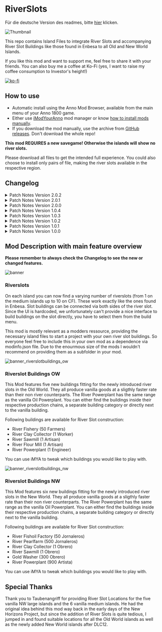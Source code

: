 # RiverSlots
Für die deutsche Version des readmes, bitte [hier](readme_german.md) klicken.

![Thumbnail](docs/Thumbnail_169.png)

This repo contains Island Files to integrate River Slots and accompanying River Slot Buildings like those found in Enbesa to all Old and New World Islands.

If you like this mod and want to support me, feel free to share it with your friends. You can also buy me a coffee at Ko-Fi (yes, I want to raise my coffee consumption to Investor's height!)

[![ko-fi](https://ko-fi.com/img/githubbutton_sm.svg)](https://ko-fi.com/W7W8L558T)

## How to use

- Automatic install using the Anno Mod Browser, available from the main menu of your Anno 1800 game.
- Either use [iModYourAnno](https://github.com/anno-mods/iModYourAnno/releases) mod manager or know [how to install mods manually](https://github.com/jakobharder/anno1800-mod-loader#mods).
- If you download the mod manually, use the archive from [GitHub releases](https://github.com/Taludas/RiverSlots/releases). Don't download the whole repo!

**This mod REQUIRES a new savegame! Otherwise the islands will show no river slots.**  
 
Please download all files to get the intended full experience. You could also choose to install only pairs of file, making the river slots available in the respective region.

## Changelog
<details>
    <summary>Patch Notes Version 2.0.2</summary>

*  Additions:
   * include Korean translation thx to modpark817

* Fixes:
  * fix an issue, where trying to tweak the files of [Shared] NW Riverslots (Taludas) in iMYA resulted in a CTD due to an invisible Space behind the folder name.
  
</details>

<details>
    <summary>Patch Notes Version 2.0.1</summary>

*  Additions:
   *  include polish translation thx to Domi812

* Fixes:
  * fix an issue with the NW Clay Collector using the wrong workforce. Now it uses Obrera as the vanilla Clay Pit and in accordance to the displayed portrait.
  
</details>

<details>
    <summary>Patch Notes Version 2.0.0</summary>

*  New Feature:
   - Adjustments to Loader11 coming with GU18. Due to new features in the Modloader I could reduce the file size of the Shared Riverslots mods drastically. This allows for easier handling of the mod while installing an maintaining. Also resolves the Known Issue where Riverslots mod might be incompatible with certain map mods. Be warned though, if someone else uses the new island file replacement feature and that mod loads after mine, the river slots might not be generated on the islands in question.

</details>
<details>
    <summary>Patch Notes Version 1.0.4</summary>

*  Hotfix:
   - Due to Adjustments to the new features of iModYourAnno v0.5, the Clay Collector was unintentionally removed from the mod (wasn't buildable from the build menu, or locked if used with the production chain version). This Hotfix fixes the issue. To be 100% certain, that everything is working like normal after the update, make sure you have iMYA closed. Then delete the old mod files from /mods. Go to Anno 1800/.imya/tweaks and delete the two .json files named after these mods. Then install the new version and open iMYA. Load a save from before updating to yesterdays version! (Testers report that these steps aren't always necessary)

</details>
<details>
    <summary>Patch Notes Version 1.0.3</summary>

*  Adjustments
   - Added banners for the Building Mods.
   - Adjustments for all mods to the new features of iModYourAnno v0.5 (new images, default options are toggled automatically in the tweaking tab). ***WARNING***: Adjust your Tweaking options in iMYA before you continue playing, because those will be lost after update to v0.5!

</details>
<details>
    <summary>Patch Notes Version 1.0.2</summary>

*  Hotfix for many small bugs:
   - Fixes the problem where the water mill for flour does not appear in the building menu for cookies.
   - Fixes the issue where AI opponents get stuck at farmer level because they want to build the river sawmill but can't, as it is only unlocked at artisan level.
   - Add several incompatibilities: Include NorthernRiversRemoved, MapSeeds Patch3 as they remove/change islands with river slots.
   - Adds compatibility with Jacob's Alternative Needs so that the vegetable farm reappears in the fish building menu.
</details>
<details>
    <summary>Patch Notes Version 1.0.1</summary>

* New Feature:
    - Separate Build Menu for River Slot Buildings in both OW and NW (OW: end of farmers menu and beginning of needs menu, NW: after Warehouse in jornalero menu and beginning of needs menu)
    - German Readme

*  Hotfix for many small bugs:
    - River Sawmills in the OW and NW will now unhide properly with 1 Farmer/1 Jornalero
    - Fix double buildmenu entry issue for all buildings due to update to GU17.1, fixes for conditions when fallback entry appears in menu
    - Fix missing translation for River Sawmill NW in German localization
    - Fix graphic issues with Clay Collector OW/NW (Feedbackunit with AdapttoTerrainHeight clipping through mesh, Cutout mesh visible while using DX12)
    - Fix graphic issues with Gold Washer (Cutout mesh visible while using DX12)
    - Fix graphic issues with River Fishery and River Fishoil Factory (missing props and incorrect walking sequence on walking fisher)
</details>
<details>
    <summary>Patch Notes Version 1.0.0</summary>

*  Initial Release
    - River Slots for Old and New World
    - Add initial River Slot Buildings for Old and New World
        - OW: River Fishery, River Clay Collector, River Sawmill, River Flour Mill, River Powerplant
        - NW: River Fishoil Factory, River Pearl Farm, River Clay Collector, River Sawmill, Gold Washer, River Powerplant 
</details>

## Mod Description with main feature overview
**Please remember to always check the Changelog to see the new or changed features.**

![banner](docs/banner.png)
### Riverslots
On each island you can now find a varying number of riverslots (from 1 on the medium islands up to 10 on CF). These work exactly like the ones found in Enbesa. Slot buildings can be connected via both sides of the river slot. Since the UI is hardcoded, we unfortunately can't provide a nice interface to build buildings on the slot directly, you have to select them from the build menu.

This mod is mostly relevant as a modders ressource, providing the necessary island files to start a project with your own river slot buildings. So everyone feel free to include this in your own mod as a dependence via modinfo.json file. Due to the enourmous size of the mods I wouldn't recommend on providing them as a subfolder in your mod.  

![banner_riverslotbuildings_ow](docs/banner_riverslotbuildings_ow.png)
### Riverslot Buildings OW
This Mod features five new buildings fitting for the newly introduced river slots in the Old World. They all produce vanilla goods at a sligthly faster rate than their non river counterparts. The River Powerplant has the same range as the vanilla Oil Powerplant. You can either find the buildings inside their respective production chains, a separate building category or directly next to the vanilla building.

Following buildings are available for River Slot construction:
- River Fishery (50 Farmers)
- River Clay Collector (1 Worker)
- River Sawmill (1 Artisan)
- River Flour Mill (1 Artisan)
- River Powerplant (1 Engineer)

You can use iMYA to tweak which buildings you would like to play with.

![banner_riverslotbuildings_nw](docs/banner_riverslotbuildings_nw.png)
### Riverslot Buildings NW
This Mod features six new buildings fitting for the newly introduced river slots in the New World. They all produce vanilla goods at a sligthly faster rate than their non river counterparts. The River Powerplant has the same range as the vanilla Oil Powerplant. You can either find the buildings inside their respective production chains, a separate building category or directly next to the vanilla building.

Following buildings are available for River Slot construction:
- River Fishoil Factory (50 Jornaleros)
- River Pearlfarm (500 Jornaleros)
- River Clay Collector (1 Obrero)
- River Sawmill (1 Obrero)
- Gold Washer (300 Obrero)
- River Powerplant (900 Artista)

You can use iMYA to tweak which buildings you would like to play with.

## Special Thanks
Thank you to Taubenangriff for providing River Slot Locations for the five vanilla NW large islands and the 6 vanilla medium islands. He had the original idea behind this mod way back in the early days of the New Horizons Project, but since the addition of River Slots is quite tedious, I jumped in and found suitable locations for all the Old World islands as well as the newly added New World islands after DLC12.
